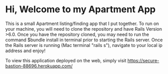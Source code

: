# Hi, Welcome to my Apartment App

This is a small Apartment listing/finding app that I put together. To run on your machine, you will need to clone the repository and have
Rails Version >6.0. Once you have the repository cloned, you may need to run the command $bundle install in terminal prior to starting
the Rails server. Once the Rails server is running (Mac terminal "rails s"), navigate to your local ip address and enjoy! 

To view this application deployed on the web, simply visit https://secure-bastion-88696.herokuapp.com/

